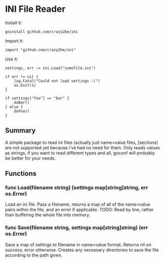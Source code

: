INI File Reader
===============

Install it:

	goinstall github.com/crazy2be/ini

Import it:

	import "github.com/crazy2be/ini"

Use it:

	settings, err := ini.Load("somefile.ini")
	
	if err != nil {
		log.Fatal("Could not load settings :(")
		os.Exit(1)
	}

	if settings["foo"] == "bar" {
		doBar()
	} else {
		doFoo()
	}


Summary
-----
A simple package to read ini files (actually just name=value files, [sections] are not supported yet because i've had no need for them. Only reads values as strings, if you want to read different types and all, goconf will probably be better for your needs.


Functions
---------

### func Load(filename string) (settings map[string]string, err os.Error)
Load an ini file. Pass a filename, returns a map of all of the name=value pairs within the file, and an error if applicable.
TODO: Read by line, rather than buffering the whole file into memory.

### func Save(filename string, settings map[string]string) (err os.Error)
Save a map of settings to filename in name=value format. Returns nil on success, error otherwise. Creates any necessary directories to save the file according to the path given.
